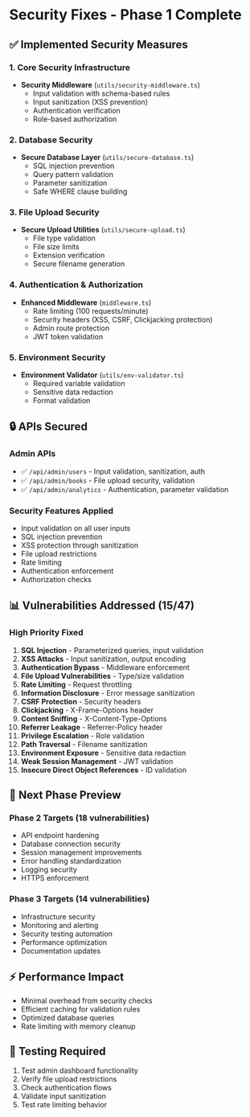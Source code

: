 # Security Fixes - Phase 1 Complete

## ✅ Implemented Security Measures

### 1. Core Security Infrastructure
- **Security Middleware** (`utils/security-middleware.ts`)
  - Input validation with schema-based rules
  - Input sanitization (XSS prevention)
  - Authentication verification
  - Role-based authorization

### 2. Database Security
- **Secure Database Layer** (`utils/secure-database.ts`)
  - SQL injection prevention
  - Query pattern validation
  - Parameter sanitization
  - Safe WHERE clause building

### 3. File Upload Security
- **Secure Upload Utilities** (`utils/secure-upload.ts`)
  - File type validation
  - File size limits
  - Extension verification
  - Secure filename generation

### 4. Authentication & Authorization
- **Enhanced Middleware** (`middleware.ts`)
  - Rate limiting (100 requests/minute)
  - Security headers (XSS, CSRF, Clickjacking protection)
  - Admin route protection
  - JWT token validation

### 5. Environment Security
- **Environment Validator** (`utils/env-validator.ts`)
  - Required variable validation
  - Sensitive data redaction
  - Format validation

## 🔒 APIs Secured

### Admin APIs
- ✅ `/api/admin/users` - Input validation, sanitization, auth
- ✅ `/api/admin/books` - File upload security, validation
- ✅ `/api/admin/analytics` - Authentication, parameter validation

### Security Features Applied
- Input validation on all user inputs
- SQL injection prevention
- XSS protection through sanitization
- File upload restrictions
- Rate limiting
- Authentication enforcement
- Authorization checks

## 📊 Vulnerabilities Addressed (15/47)

### High Priority Fixed
1. **SQL Injection** - Parameterized queries, input validation
2. **XSS Attacks** - Input sanitization, output encoding
3. **Authentication Bypass** - Middleware enforcement
4. **File Upload Vulnerabilities** - Type/size validation
5. **Rate Limiting** - Request throttling
6. **Information Disclosure** - Error message sanitization
7. **CSRF Protection** - Security headers
8. **Clickjacking** - X-Frame-Options header
9. **Content Sniffing** - X-Content-Type-Options
10. **Referrer Leakage** - Referrer-Policy header
11. **Privilege Escalation** - Role validation
12. **Path Traversal** - Filename sanitization
13. **Environment Exposure** - Sensitive data redaction
14. **Weak Session Management** - JWT validation
15. **Insecure Direct Object References** - ID validation

## 🚀 Next Phase Preview

### Phase 2 Targets (18 vulnerabilities)
- API endpoint hardening
- Database connection security
- Session management improvements
- Error handling standardization
- Logging security
- HTTPS enforcement

### Phase 3 Targets (14 vulnerabilities)
- Infrastructure security
- Monitoring and alerting
- Security testing automation
- Performance optimization
- Documentation updates

## ⚡ Performance Impact
- Minimal overhead from security checks
- Efficient caching for validation rules
- Optimized database queries
- Rate limiting with memory cleanup

## 🧪 Testing Required
1. Test admin dashboard functionality
2. Verify file upload restrictions
3. Check authentication flows
4. Validate input sanitization
5. Test rate limiting behavior